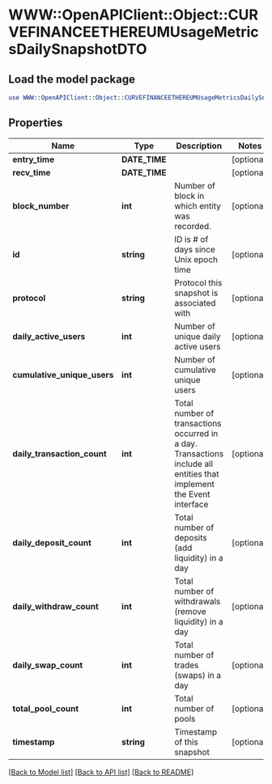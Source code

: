 # WWW::OpenAPIClient::Object::CURVEFINANCEETHEREUMUsageMetricsDailySnapshotDTO

## Load the model package
```perl
use WWW::OpenAPIClient::Object::CURVEFINANCEETHEREUMUsageMetricsDailySnapshotDTO;
```

## Properties
Name | Type | Description | Notes
------------ | ------------- | ------------- | -------------
**entry_time** | **DATE_TIME** |  | [optional] 
**recv_time** | **DATE_TIME** |  | [optional] 
**block_number** | **int** | Number of block in which entity was recorded. | [optional] 
**id** | **string** | ID is # of days since Unix epoch time | [optional] 
**protocol** | **string** | Protocol this snapshot is associated with | [optional] 
**daily_active_users** | **int** | Number of unique daily active users | [optional] 
**cumulative_unique_users** | **int** | Number of cumulative unique users | [optional] 
**daily_transaction_count** | **int** | Total number of transactions occurred in a day. Transactions include all entities that implement the Event interface | [optional] 
**daily_deposit_count** | **int** | Total number of deposits (add liquidity) in a day | [optional] 
**daily_withdraw_count** | **int** | Total number of withdrawals (remove liquidity) in a day | [optional] 
**daily_swap_count** | **int** | Total number of trades (swaps) in a day | [optional] 
**total_pool_count** | **int** | Total number of pools | [optional] 
**timestamp** | **string** | Timestamp of this snapshot | [optional] 

[[Back to Model list]](../README.md#documentation-for-models) [[Back to API list]](../README.md#documentation-for-api-endpoints) [[Back to README]](../README.md)


